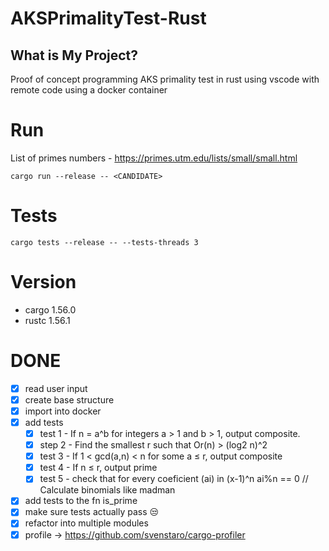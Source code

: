 # AKSPrimalityTest-Rust

## What is My Project?

Proof of concept programming AKS primality test in rust using vscode with remote code using a docker container

# Run
List of primes numbers - https://primes.utm.edu/lists/small/small.html

```
cargo run --release -- <CANDIDATE>
```

# Tests
```
cargo tests --release -- --tests-threads 3
```

# Version
- cargo 1.56.0
- rustc 1.56.1

# DONE
 - [x] read user input
 - [x] create base structure
 - [x] import into docker
 - [x] add tests
   - [x] test 1 - If n = a^b for integers a > 1 and b > 1, output composite.
   - [x] step 2 - Find the smallest r such that Or(n) > (log2 n)^2
   - [x] test 3 - If 1 < gcd(a,n) < n for some a ≤ r, output composite
   - [x] test 4 - If n ≤ r, output prime
   - [x] test 5 - check that for every coeficient (ai) in (x-1)^n ai%n == 0 // Calculate binomials like madman
 - [x] add tests to the fn is_prime
 - [x] make sure tests actually pass 😒
 - [x] refactor into multiple modules
 - [x] profile -> https://github.com/svenstaro/cargo-profiler